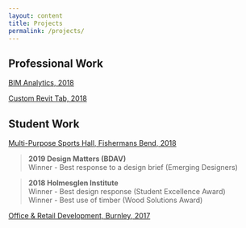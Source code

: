 ```yaml
---
layout: content
title: Projects
permalink: /projects/
---
```



## Professional Work

[BIM Analytics, 2018]()

[Custom Revit Tab, 2018]()

## Student Work

[Multi-Purpose Sports Hall, Fishermans Bend, 2018]()
> **2019 Design Matters (BDAV)** <br>
Winner - Best response to a design brief (Emerging Designers)

> **2018 Holmesglen Institute** <br>
Winner - Best design response (Student Excellence Award) <br>
Winner - Best use of timber (Wood Solutions Award)

[Office & Retail Development, Burnley, 2017]()
